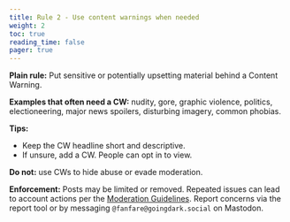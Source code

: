 ```yaml
---
title: Rule 2 - Use content warnings when needed
weight: 2
toc: true
reading_time: false
pager: true
---
```


**Plain rule:** Put sensitive or potentially upsetting material behind a Content Warning.

**Examples that often need a CW:** nudity, gore, graphic violence, politics, electioneering, major news spoilers, disturbing imagery, common phobias.

**Tips:**
- Keep the CW headline short and descriptive.
- If unsure, add a CW. People can opt in to view.

**Do not:** use CWs to hide abuse or evade moderation.

**Enforcement:** Posts may be limited or removed. Repeated issues can lead to account actions per the [Moderation Guidelines](/docs/policies/moderation-guidelines/). Report concerns via the report tool or by messaging `@fanfare@goingdark.social` on Mastodon.
